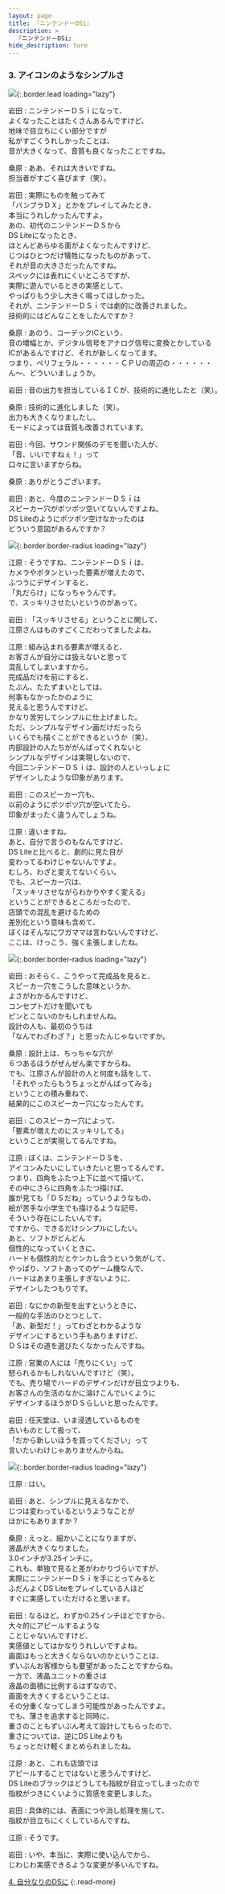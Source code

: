 ```yaml
---
layout: page
title: 『ニンテンドーDSi』
description: >
  『ニンテンドーDSi』
hide_description: ture
---
```


### 3. アイコンのようなシンプルさ

![](/interviews/jp/nds/XXXX/vol1/img/mainvisual3.jpg){:.border.lead loading="lazy"}

岩田
: ニンテンドーＤＳｉになって、<br>よくなったことはたくさんあるんですけど、<br>地味で目立ちにくい部分ですが<br>私がすごくうれしかったことは、<br>音が大きくなって、音質も良くなったことですね。

桑原
: ああ、それは大きいですね。<br>担当者がすごく喜びます（笑）。

岩田
: 実際にものを触ってみて<br>「バンブラＤＸ」とかをプレイしてみたとき、<br>本当にうれしかったんですよ。<br>あの、初代のニンテンドーＤＳから<br>DS Liteになったとき、<br>ほとんどあらゆる面がよくなったんですけど、<br>じつはひとつだけ犠牲になったものがあって、<br>それが音の大きさだったんですね。<br>スペックには表れにくいところですが、<br>実際に遊んでいるときの実感として、<br>やっぱりもう少し大きく鳴ってほしかった。<br>それが、ニンテンドーＤＳｉでは劇的に改善されました。<br>技術的にはどんなことをしたんですか？

桑原
: あのう、コーデックICという、<br>音の増幅とか、デジタル信号をアナログ信号に変換とかしている<br>ICがあるんですけど、それが新しくなってます。<br>つまり、ペリフェラル・・・・・・ＣＰＵの周辺の・・・・・・<br>ん〜、どういいましょうか。

岩田
: 音の出力を担当しているＩＣが、技術的に進化したと（笑）。

桑原
: 技術的に進化しました（笑）。<br>出力も大きくなりましたし、<br>モードによっては音質も改善されています。

岩田
: 今回、サウンド関係のデモを聞いた人が、<br>「音、いいですねぇ！」って<br>口々に言いますからね。

桑原
: ありがとうございます。

岩田
: あと、今度のニンテンドーＤＳｉは<br>スピーカー穴がポツポツ空いてないんですよね。<br>DS Liteのようにポツポツ空けなかったのは<br>どういう意図があるんですか？

![](/interviews/jp/nds/XXXX/vol1/img/image08.jpg){:.border.border-radius loading="lazy"}

江原
: そうですね、ニンテンドーＤＳｉは、<br>カメラやボタンといった要素が増えたので、<br>ふつうにデザインすると、<br>「丸だらけ」になっちゃうんです。<br>で、スッキリさせたいというのがあって。

岩田
: 「スッキリさせる」ということに関して、<br>江原さんはものすごくこだわってましたよね。

江原
: 組み込まれる要素が増えると、<br>お客さんが自分には扱えないと思って<br>混乱してしまいますから。<br>完成品だけを前にすると、<br>たぶん、たたずまいとしては、<br>何事もなかったかのように<br>見えると思うんですけど、<br>かなり苦労してシンプルに仕上げました。<br>ただ、シンプルなデザイン画だけだったら<br>いくらでも描くことができるというか（笑）、<br>内部設計の人たちががんばってくれないと<br>シンプルなデザインは実現しないので、<br>今回ニンテンドーＤＳｉは、設計の人といっしょに<br>デザインしたような印象があります。

岩田
: このスピーカー穴も、<br>以前のようにポツポツ穴が空いてたら、<br>印象がまったく違うんでしょうね。

江原
: 違いますね。<br>あと、自分で言うのもなんですけど、<br>DS Liteと比べると、劇的に見た目が<br>変わってるわけじゃないんですよ。<br>むしろ、わざと変えてないくらい。<br>でも、スピーカー穴は、<br>「スッキリさせながらわかりやすく変える」<br>ということができるところだったので、<br>店頭での混乱を避けるための<br>差別化という意味も含めて、<br>ぼくはそんなにワガママは言わないんですけど、<br>ここは、けっこう、強く主張しましたね。

![](/interviews/jp/nds/XXXX/vol1/img/image09.jpg){:.border.border-radius loading="lazy"}

岩田
: おそらく、こうやって完成品を見ると、<br>スピーカー穴をこうした意味というか、<br>よさがわかるんですけど、<br>コンセプトだけを聞いても<br>ピンとこないのかもしれませんね。<br>設計の人も、最初のうちは<br>「なんでわざわざ？」と思ったんじゃないですか。

桑原
: 設計上は、ちっちゃな穴が<br>６つあるほうがぜんぜん楽ですからね。<br>でも、江原さんが設計の人と何度も話をして、<br>「それやったらもうちょっとがんばってみる」<br>ということの積み重ねで、<br>結果的にこのスピーカー穴になったんです。

岩田
: このスピーカー穴によって、<br>「要素が増えたのにスッキリしてる」<br>ということが実現してるんですね。

江原
: ぼくは、ニンテンドーＤＳを、<br>アイコンみたいにしていきたいと思ってるんです。<br>つまり、四角をふたつ上下に並べて描いて、<br>その中にさらに四角をふたつ描けば、<br>誰が見ても「ＤＳだね」っていうようなもの、<br>絵が苦手な小学生でも描けるような記号、<br>そういう存在にしたいんです。<br>ですから、できるだけシンプルにしたい。<br>あと、ソフトがどんどん<br>個性的になっていくときに、<br>ハードも個性的だとケンカし合うという気がして、<br>やっぱり、ソフトあってのゲーム機なんで、<br>ハードはあまり主張しすぎないように、<br>デザインしたつもりです。

岩田
: なにかの新型を出すというときに、<br>一般的な手法のひとつとして、<br>「あ、新型だ！」ってわざとわかるような<br>デザインにするという手もありますけど、<br>ＤＳはその道を選びたくなかったんですね。

江原
: 営業の人には「売りにくい」って<br>怒られるかもしれないんですけど（笑）。<br>でも、売り場でハードのデザインだけが目立つよりも、<br>お客さんの生活のなかに溶けこんでいくように<br>デザインするほうがＤＳらしいと思ったんです。

岩田
: 任天堂は、いま浸透しているものを<br>古いものとして扱って、<br>「だから新しいほうを買ってください」って<br>言いたいわけじゃありませんからね。

![](/interviews/jp/nds/XXXX/vol1/img/image10.jpg){:.border.border-radius loading="lazy"}

江原
: はい。

岩田
: あと、シンプルに見えるなかで、<br>じつは変わっているというようなことが<br>ほかにもありますか？

桑原
: えっと、細かいことになりますが、<br>液晶が大きくなりました。<br>3.0インチが3.25インチに。<br>これも、単独で見ると差がわかりづらいですが、<br>実際にニンテンドーＤＳｉを手にとってみると<br>ふだんよくDS Liteをプレイしている人ほど<br>すぐに実感していただけると思います。

岩田
: なるほど。わずか0.25インチほどですから、<br>大々的にアピールするような<br>ことじゃないんですけど、<br>実感値としてはかなりうれしいですよね。<br>画面はもっと大きくならないのかということは、<br>ずいぶんお客様からも要望があったことですからね。<br>一方で、液晶ユニットの重さは<br>液晶の面積に比例するはずなので、<br>画面を大きくするということは、<br>その分重くなってしまう可能性があったんですよ。<br>でも、薄さを追求すると同時に、<br>重さのこともずいぶん考えて設計してもらったので、<br>重さについては、逆にDS Liteよりも<br>ちょっとだけ軽くまとめられましたね。

江原
: あと、これも店頭では<br>アピールすることではないと思うんですけど、<br>DS Liteのブラックはどうしても指紋が目立ってしまったので<br>指紋がつきにくいように質感を変更しました。

岩田
: 具体的には、表面につや消し処理を施して、<br>指紋が目立ちにくくしているんですね。

江原
: そうです。

岩田
: いや、本当に、実際に使い込んでから、<br>じわじわ実感できるような変更が多いんですね。

[4. 自分なりのDSに](4.md)
{:.read-more}

